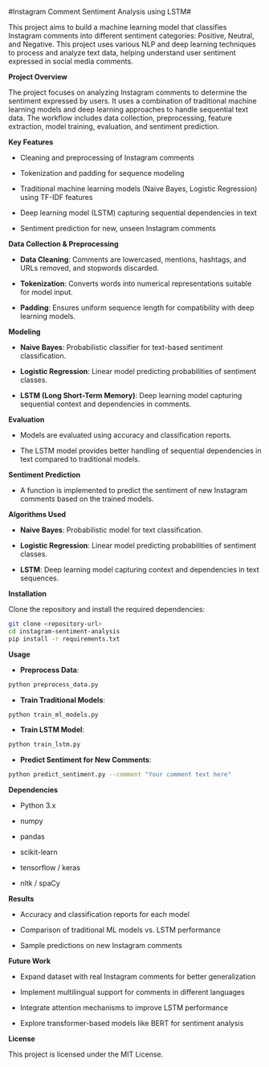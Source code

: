 #Instagram Comment Sentiment Analysis using LSTM#

This project aims to build a machine learning model that classifies Instagram comments into different sentiment categories: Positive, Neutral, and Negative. This project uses various NLP and deep learning techniques to process and analyze text data, helping understand user sentiment expressed in social media comments.

**Project Overview**

The project focuses on analyzing Instagram comments to determine the sentiment expressed by users. It uses a combination of traditional machine learning models and deep learning approaches to handle sequential text data. The workflow includes data collection, preprocessing, feature extraction, model training, evaluation, and sentiment prediction.

**Key Features**

* Cleaning and preprocessing of Instagram comments

* Tokenization and padding for sequence modeling

* Traditional machine learning models (Naive Bayes, Logistic Regression) using TF-IDF features

* Deep learning model (LSTM) capturing sequential dependencies in text

* Sentiment prediction for new, unseen Instagram comments

**Data Collection & Preprocessing**

* **Data Cleaning**: Comments are lowercased, mentions, hashtags, and URLs removed, and stopwords discarded.

* **Tokenization**: Converts words into numerical representations suitable for model input.

* **Padding**: Ensures uniform sequence length for compatibility with deep learning models.

**Modeling**

* **Naive Bayes**: Probabilistic classifier for text-based sentiment classification.

* **Logistic Regression**: Linear model predicting probabilities of sentiment classes.

* **LSTM (Long Short-Term Memory)**: Deep learning model capturing sequential context and dependencies in comments.

**Evaluation**

* Models are evaluated using accuracy and classification reports.

* The LSTM model provides better handling of sequential dependencies in text compared to traditional models.

**Sentiment Prediction**

* A function is implemented to predict the sentiment of new Instagram comments based on the trained models.

**Algorithms Used**

* **Naive Bayes**: Probabilistic model for text classification.

* **Logistic Regression**: Linear model predicting probabilities of sentiment classes.

* **LSTM**: Deep learning model capturing context and dependencies in text sequences.

**Installation**

Clone the repository and install the required dependencies:

```bash
git clone <repository-url>
cd instagram-sentiment-analysis
pip install -r requirements.txt
```

**Usage**

* **Preprocess Data**:

```bash
python preprocess_data.py
```

* **Train Traditional Models**:

```bash
python train_ml_models.py
```

* **Train LSTM Model**:

```bash
python train_lstm.py
```

* **Predict Sentiment for New Comments**:

```bash
python predict_sentiment.py --comment "Your comment text here"
```

**Dependencies**

* Python 3.x

* numpy

* pandas

* scikit-learn

* tensorflow / keras

* nltk / spaCy

**Results**

* Accuracy and classification reports for each model

* Comparison of traditional ML models vs. LSTM performance

* Sample predictions on new Instagram comments

**Future Work**

* Expand dataset with real Instagram comments for better generalization

* Implement multilingual support for comments in different languages

* Integrate attention mechanisms to improve LSTM performance

* Explore transformer-based models like BERT for sentiment analysis

**License**

This project is licensed under the MIT License.
